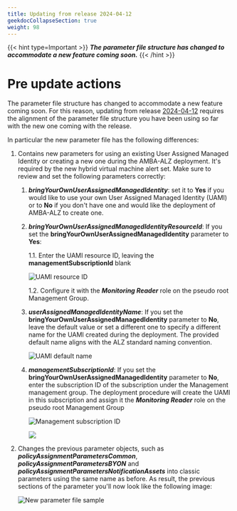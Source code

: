 ```yaml
---
title: Updating from release 2024-04-12
geekdocCollapseSection: true
weight: 98
---
```

{{< hint type=Important >}}
***The parameter file structure has changed to accommodate a new feature coming soon.***
{{< /hint >}}

# Pre update actions

The parameter file structure has changed to accommodate a new feature coming soon. For this reason, updating from release [2024-04-12](../../Whats-New#2024-04-12) requires the alignment of the parameter file structure you have been using so far with the new one coming with the release.

In particular the new parameter file has the following differences:

1. Contains new parameters for using an existing User Assigned Managed Identity or creating a new one during the AMBA-ALZ deployment. It's required by the new hybrid virtual machine alert set. Make sure to review and set the following parameters correctly:

   1. ***bringYourOwnUserAssignedManagedIdentity***: set it to **Yes** if you would like to use your own User Assigned Managed Identity (UAMI) or to **No** if you don't have one and would like the deployment of AMBA-ALZ to create one.

   2. ***bringYourOwnUserAssignedManagedIdentityResourceId***: If you set the **bringYourOwnUserAssignedManagedIdentity** parameter to **Yes**:

      1.1. Enter the UAMI resource ID, leaving the **managementSubscriptionId** blank

        ![UAMI resource ID](../../media/alz-BYO-UAMI.png)

      1.2. Configure it with the ***Monitoring Reader*** role on the pseudo root Management Group.

   3. ***userAssignedManagedIdentityName***: If you set the **bringYourOwnUserAssignedManagedIdentity** parameter to **No**, leave the default value or set a different one to specify a different name for the UAMI created during the deployment. The provided default name aligns with the ALZ standard naming convention.

      ![UAMI default name](../../media/alz-UAMI-Default-Name.png)

   4. ***managementSubscriptionId***: If you set the **bringYourOwnUserAssignedManagedIdentity** parameter to **No**, enter the subscription ID of the subscription under the Management management group. The deployment procedure will create the UAMI in this subscription and assign it the ***Monitoring Reader*** role on the pseudo root Management Group

      ![Management subscription ID](../../media/alz-ManagementSubscription.png)

      ![](../../media/alz-UAMI-Management-SubscriptionID.png)

2. Changes the previous parameter objects, such as ***policyAssignmentParametersCommon***, ***policyAssignmentParametersBYON*** and ***policyAssignmentParametersNotificationAssets*** into classic parameters using the same name as before. As result, the previous sections of the parameter you'll now look like the following image:

    ![New parameter file sample](../../media/alz-New-ParamterFile-Structure.png)
